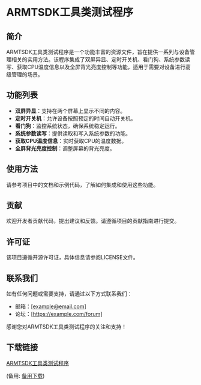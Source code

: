 # ARMTSDK工具类测试程序

## 简介
ARMTSDK工具类测试程序是一个功能丰富的资源文件，旨在提供一系列与设备管理相关的实用方法。该程序集成了双屏异显、定时开关机、看门狗、系统参数读写、获取CPU温度信息以及全屏背光亮度控制等功能，适用于需要对设备进行高级管理的场景。

## 功能列表
- **双屏异显**：支持在两个屏幕上显示不同的内容。
- **定时开关机**：允许设备按照预定的时间自动开关机。
- **看门狗**：监控系统状态，确保系统稳定运行。
- **系统参数读写**：提供读取和写入系统参数的功能。
- **获取CPU温度信息**：实时获取CPU的温度数据。
- **全屏背光亮度控制**：调整屏幕的背光亮度。

## 使用方法
请参考项目中的文档和示例代码，了解如何集成和使用这些功能。

## 贡献
欢迎开发者贡献代码，提出建议和反馈。请遵循项目的贡献指南进行提交。

## 许可证
该项目遵循开源许可证，具体信息请参阅LICENSE文件。

## 联系我们
如有任何问题或需要支持，请通过以下方式联系我们：
- 邮箱：[example@email.com]
- 论坛：[https://example.com/forum]

感谢您对ARMTSDK工具类测试程序的关注和支持！

## 下载链接
[ARMTSDK工具类测试程序](https://pan.quark.cn/s/234369b3659f) 

(备用: [备用下载](https://pan.baidu.com/s/1wo7bMBfwi80cESz5eDCdWQ?pwd=1234))

